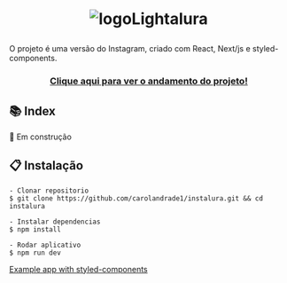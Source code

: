 <h1 align="center">
  
![logoLightalura](https://user-images.githubusercontent.com/65976843/127209922-4957146f-1342-41ee-be80-8e682fa8ae66.png)
  
</h1>
O projeto é uma versão do Instagram, criado com React, Next/js e styled-components.

<h3 align="center"><a href="https://instalura-cas.vercel.app/" target="_blank" rel="noopener noreferrer">Clique aqui para ver o andamento do projeto!</a><h3>

## 📚 Index

  🔨 Em construção

## 📋 Instalação

    - Clonar repositorio
    $ git clone https://github.com/carolandrade1/instalura.git && cd instalura

    - Instalar dependencias
    $ npm install

    - Rodar aplicativo
    $ npm run dev

<a href="https://github.com/vercel/next.js/tree/canary/examples/with-styled-components" target="_blank" rel="noopener noreferrer">Example app with styled-components</a>

